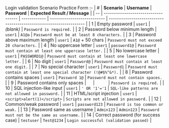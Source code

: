 Login validation Scenario Practice Form :-
| #  | **Scenario**                        | **Username** | **Password**                | **Expected Result / Message**                                      |
| -- | ----------------------------------- | ------------ | --------------------------- | ------------------------------------------------------------------ |
| 1  | Empty password                      | `user1`      | *(blank)*                   | `Password is required.`                                            |
| 2  | Password below minimum length       | `user1`      | `A1@a`                      | `Password must be at least 8 characters.`                          |
| 3  | Password above maximum length       | `user1`      | `A1@` + 50 chars            | `Password must not exceed 20 characters.`                          |
| 4  | No uppercase letter                 | `user1`      | `password1@`                | `Password must contain at least one uppercase letter.`             |
| 5  | No lowercase letter                 | `user1`      | `PASSWORD1@`                | `Password must contain at least one lowercase letter.`             |
| 6  | No digit                            | `user1`      | `Password@`                 | `Password must contain at least one digit.`                        |
| 7  | No special character                | `user1`      | `Password1`                 | `Password must contain at least one special character (!@#$%^&*).` |
| 8  | Password contains spaces            | `user1`      | `Password 1@`               | `Password must not contain spaces.`                                |
| 9  | Password contains only spaces       | `  `      | `     `                     | `Password is required.`                                            |
| 10 | SQL injection-like input            | `user1`      | `' OR '1'='1`               | `SQL-like patterns are not allowed in password.`                   |
| 11 | HTML/script injection               | `user1`      | `<script>alert(1)</script>` | `Scripts are not allowed in password.`                             |
| 12 | Common/weak password                | `user1`      | `password123`               | `Password is too common or weak.`                                  |
| 13 | Password same as username           | `Admin123`   | `Admin123`                  | `Password must not be the same as username.`                       |
| 14 | Correct password (for success case) | `testuser`   | `Test@1234`                 | `Login successful (validation passed)`                             |
